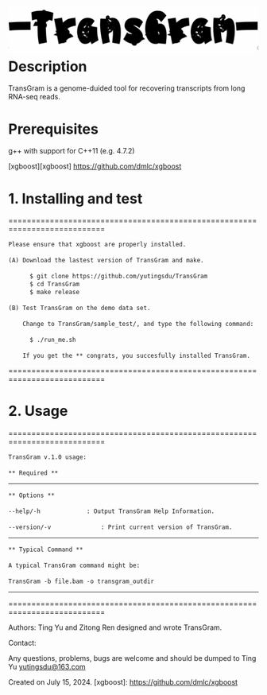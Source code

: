 ![logo](transgram.png)
Description
================

TransGram is a genome-duided tool for recovering transcripts from long RNA-seq reads.


Prerequisites
================

  g++ with support for C++11 (e.g. 4.7.2)
  
  [xgboost][xgboost] https://github.com/dmlc/xgboost
 

# 1. Installing and test
===========================================================================
    
    Please ensure that xgboost are properly installed.
   
    (A) Download the lastest version of TransGram and make.
    
          $ git clone https://github.com/yutingsdu/TransGram 
          $ cd TransGram
          $ make release
          
    (B) Test TransGram on the demo data set.
        
        Change to TransGram/sample_test/, and type the following command:
        
          $ ./run_me.sh
          
        If you get the ** congrats, you succesfully installed TransGram.
      
        
===========================================================================

# 2. Usage 
===========================================================================
    
    TransGram v.1.0 usage:

    ** Required **
    
    
---------------------------------------------------------------------------

    ** Options **
    
    --help/-h			  : Output TransGram Help Information.

    --version/-v			  : Print current version of TransGram.

---------------------------------------------------------------------------

    ** Typical Command **
    
    A typical TransGram command might be:

    TransGram -b file.bam -o transgram_outdir

---------------------------------------------------------------------------

===========================================================================


Authors: Ting Yu and Zitong Ren designed and wrote TransGram.
 
Contact:
 
Any questions, problems, bugs are welcome and should be dumped to Ting Yu <yutingsdu@163.com>
 
Created on July 15, 2024.
[xgboost]: https://github.com/dmlc/xgboost
 